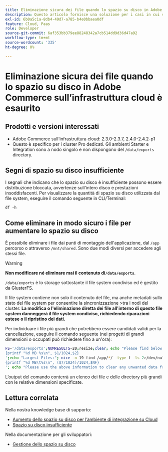 ```yaml
---
title: Eliminazione sicura dei file quando lo spazio su disco in Adobe Commerce sull’infrastruttura cloud è esaurito
description: Questo articolo fornisce una soluzione per i casi in cui si esaurisce lo spazio su disco ed è necessario rimuovere i file in modo sicuro. Prima di considerare questa azione, consulta [Gestire lo spazio su disco](https://devdocs.magento.com/cloud/project/manage-disk-space.html#no-space-left) nella documentazione per gli sviluppatori. Se i passaggi descritti in tale articolo non sono appropriati per te o non risolvono il problema, rivedi i passaggi descritti in questo articolo.
exl-id: 6b0a5c1a-8db4-49d7-a785-b4e0bbaea0df
feature: Cloud, Paas
role: Developer
source-git-commit: 6af353bb379ee88248342a7cb514dd9d36d47a92
workflow-type: tm+mt
source-wordcount: '335'
ht-degree: 0%

---
```


# Eliminazione sicura dei file quando lo spazio su disco in Adobe Commerce sull’infrastruttura cloud è esaurito

## Prodotti e versioni interessati

* Adobe Commerce sull’infrastruttura cloud: 2.3.0-2.3.7, 2.4.0-2.4.2-p1
* Questo è specifico per i cluster Pro dedicati. Gli ambienti Starter e Integration sono a nodo singolo e non dispongono del `/data/exports` directory.

## Segni di spazio su disco insufficiente

I segnali che indicano che lo spazio su disco è insufficiente possono essere distribuzione bloccata, avvertenze sull&#39;intero disco e prestazioni insoddisfacenti.
Per visualizzare la quantità di spazio su disco utilizzata dal file system, eseguire il comando seguente in CLI/Terminal:

`df -h`


## Come eliminare in modo sicuro i file per aumentare lo spazio su disco

È possibile eliminare i file dai punti di montaggio dell&#39;applicazione, dal `/app` percorso o attraverso `/mnt/shared`. Sono due modi diversi per accedere agli stessi file.

>[!WARNING]
>
>**Non modificare né eliminare mai il contenuto di`/data/exports`**.
>
>`/data/exports` è lo storage sottostante il file system condiviso ed è gestito da GlusterFS.
>
>Il file system contiene non solo il contenuto del file, ma anche metadati sullo stato del file system per consentire la sincronizzazione >tra i nodi del cluster. **La modifica o l&#39;eliminazione diretta dei file all&#39;interno di questo file system danneggerà il file system condiviso, richiedendo riparazioni estese o il ripristino dei dati.**

Per individuare i file più grandi che potrebbero essere candidati validi per la cancellazione, eseguire il comando seguente (nei progetti di grandi dimensioni o occupati può richiedere fino a un&#39;ora):

```bash
FS='/data/exports';NUMRESULTS=20;resize;clear; echo "Please find below the Largest Directories and Files:";date;df -h $FS; echo "Largest Directories:";nice -n 19 find /app/*/ -type d -ls 2>/dev/null| sort -rnk1| head -n $NUMRESULTS| awk '
{printf "%d MB %s\n", $1/1024,$2}
';echo "Largest Files:"; nice -n 19 find /app/*/ -type f -ls 2>/dev/null| sort -rnk7| head -n $NUMRESULTS|awk '
{printf "%d MB\t%s\n", ($7/1024)/1024,$NF}
'; echo "Please use the above information to clear any unwanted data from the server, it is important this is done as soon as possible to ensure your server stays functional.";
```

L’output del comando conterrà un elenco dei file e delle directory più grandi con le relative dimensioni specificate.

## Lettura correlata

Nella nostra knowledge base di supporto:

* [Aumento dello spazio su disco per l’ambiente di integrazione su Cloud](/help/how-to/general/increase-disk-space-for-integration-environment-on-cloud.md)
* [Spazio su disco insufficiente](/help/troubleshooting/miscellaneous/low-disk-space.md)

Nella documentazione per gli sviluppatori:

* [Gestione dello spazio su disco](https://devdocs.magento.com/cloud/project/manage-disk-space.html)
